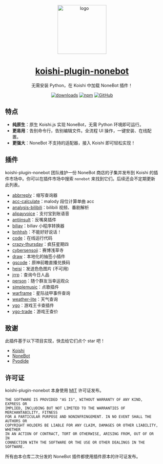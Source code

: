 <div align="center">
  <a href="https://koishi.chat/" target="_blank">
    <img width="160" src="https://nonebot.koishi.chat/logo.png" alt="logo">
  </a>
  <h1 id="koishi"><a href="https://nonebot.koishi.chat/" target="_blank">koishi-plugin-nonebot</a></h1>

无需安装 Python，在 Koishi 中加载 NoneBot 插件！

[![downloads](https://img.shields.io/npm/dm/koishi-plugin-nonebot?style=flat-square)](https://www.npmjs.com/package/koishi-plugin-nonebot)
[![npm](https://img.shields.io/npm/v/koishi-plugin-nonebot?style=flat-square)](https://www.npmjs.com/package/koishi-plugin-nonebot)
[![GitHub](https://img.shields.io/github/license/nonebotjs/koishi-plugin-nonebot?style=flat-square)](https://github.com/nonebotjs/koishi-plugin-nonebot/blob/main/LICENSE)

</div>

## 特点

- **纯原生**：原生 Koishi.js 实现 NoneBot，无需 Python 环境即可运行。
- **更易用**：告别命令行，告别编辑文件。全流程 UI 操作，一键安装、在线配置。
- **更强大**：NoneBot 不支持的适配器，接入 Koishi 即可轻松实现！

## 插件

koishi-plugin-nonebot 团队维护一份 NoneBot 商店的子集并发布到 Koishi 的插件市场中。你可以在插件市场中搜索 `nonebot` 来找到它们。后续还会不定期更新此列表。

- [abbrreply](https://github.com/anlen123/nonebot_plugin_abbrreply)：缩写查询器
- [acc-calculate](https://github.com/ohdmire/nonebot-plugin-acc-calculate)：malody 段位计算单曲 acc
- [analysis-bilibili](https://github.com/mengshouer/nonebot_plugin_analysis_bilibili)：bilibili 视频、番剧解析
- [alipayvoice](https://github.com/A-kirami/nonebot-plugin-alipayvoice)：支付宝到账语音
- [antiinsult](https://github.com/tkgs0/nonebot-plugin-antiinsult)：反嘴臭插件
- [biliav](https://github.com/knva/nonebot_plugin_biliav)：biliav 小程序转换器
- [bnhhsh](https://github.com/lgc2333/nonebot-plugin-bnhhsh)：不能好好说话！
- [code](https://github.com/yzyyz1387/nonebot_plugin_code)：在线运行代码
- [crazy-thursday](https://github.com/MinatoAquaCrews/nonebot_plugin_crazy_thursday)：疯狂星期四
- [cybersensoji](https://github.com/Raidenneox/nonebot_plugin_CyberSensoji)：赛博浅草寺
- [draw](https://github.com/bingganhe123/nonebot_plugin_draw)：本地化的抽签小插件
- [gscode](https://github.com/monsterxcn/nonebot-plugin-gscode)：原神前瞻直播兑换码
- [heisi](https://github.com/yzyyz1387/nonebot_plugin_heisi)：发送色色图片 (不可用)
- [jrrp](https://github.com/SkyDynamic/nonebot_plugin_jrrp)：查询今日人品
- [person](https://github.com/jcjrobert/nonebot-plugin-person)：随个群友当幸运观众
- [simplemusic](https://github.com/noneplugin/nonebot-plugin-simplemusic)：点歌插件
- [warframe](https://github.com/17TheWord/nonebot-plugin-warframe)：星际战甲事件查询
- [weather-lite](https://github.com/zjkwdy/nonebot_plugin_weather_lite)：天气查询
- [ygo](https://github.com/anlen123/nonebot_plugin_ygo)：游戏王卡查插件
- [ygo-trade](https://github.com/Kaguyaya/nonebot_plugin_ygo_trade)：游戏王查价

## 致谢

此插件基于以下项目实现，快去给它们点个 star 吧！

- [Koishi](https://github.com/koishijs/koishi)
- [NoneBot](https://github.com/nonebot/nonebot2)
- [Pyodide](https://github.com/pyodide/pyodide)

## 许可证

koishi-plugin-nonebot 本身使用 [MIT](https://github.com/nonebotjs/koishi-plugin-nonebot/blob/main/LICENSE) 许可证发布。

```
THE SOFTWARE IS PROVIDED "AS IS", WITHOUT WARRANTY OF ANY KIND, EXPRESS OR
IMPLIED, INCLUDING BUT NOT LIMITED TO THE WARRANTIES OF MERCHANTABILITY, FITNESS
FOR A PARTICULAR PURPOSE AND NONINFRINGEMENT. IN NO EVENT SHALL THE AUTHORS OR
COPYRIGHT HOLDERS BE LIABLE FOR ANY CLAIM, DAMAGES OR OTHER LIABILITY, WHETHER
IN AN ACTION OF CONTRACT, TORT OR OTHERWISE, ARISING FROM, OUT OF OR IN
CONNECTION WITH THE SOFTWARE OR THE USE OR OTHER DEALINGS IN THE SOFTWARE.
```

所有由本仓库二次分发的 NoneBot 插件都使用插件原本的许可证发布。
